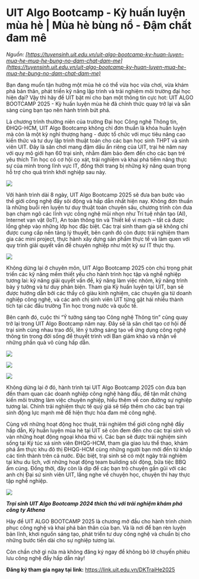 # UIT Algo Bootcamp - Kỳ huấn luyện mùa hè | Mùa hè bùng nổ - Đậm chất đam mê

_Nguồn: [https://tuyensinh.uit.edu.vn/uit-algo-bootcamp-ky-huan-luyen-mua-he-mua-he-bung-no-dam-chat-dam-me](https://tuyensinh.uit.edu.vn/uit-algo-bootcamp-ky-huan-luyen-mua-he-mua-he-bung-no-dam-chat-dam-me)_

Bạn đang muốn tận hưởng một mùa hè có thể vừa học vừa chơi, vừa khám phá bản thân, phát triển kỹ năng lập trình và trải nghiệm môi trường đại học hiện đại? Vậy thì hãy để UIT bật mí cho bạn một thông tin cực hot: UIT ALGO BOOTCAMP 2025 - Kỳ huấn luyện mùa hè đã chính thức quay trở lại và sẵn sàng cùng bạn tạo nên hành trình bứt phá.

Là chương trình thường niên của trường Đại học Công nghệ Thông tin, ĐHQG-HCM, UIT Algo Bootcamp không chỉ đơn thuần là khóa huấn luyện mà còn là một kỳ nghỉ thượng hạng - được tổ chức với mục tiêu nâng cao kiến thức và tư duy lập trình thuật toán cho các bạn học sinh THPT và sinh viên UIT. Đây là sân chơi mang đậm dấu ấn riêng của UIT, trại hè năm nay với quy mô giới hạn 60 trại sinh, nhằm đảm bảo đem đến cho các bạn trẻ yêu thích Tin học có cơ hội cọ xát, trải nghiệm và khai phá tiềm năng thực sự của mình trong lĩnh vực IT, đồng thời trang bị những kỹ năng quan trọng hỗ trợ cho quá trình khởi nghiệp sau này.

![](https://tuyensinh.uit.edu.vn/sites/default/files/uploads/files/202505/uit-traihe-poster-2025_1.jpg)

Với hành trình dài 8 ngày, UIT Algo Bootcamp 2025 sẽ đưa bạn bước vào thế giới công nghệ đầy sôi động và hấp dẫn nhất hiện nay. Không đơn thuần là những buổi rèn luyện tư duy thuật toán chuyên sâu, chương trình còn đưa bạn chạm ngõ các lĩnh vực công nghệ mũi nhọn như Trí tuệ nhân tạo (AI), Internet vạn vật (IoT), An toàn thông tin và Thiết kế vi mạch – tất cả được lồng ghép vào những lớp học đặc biệt. Các trại sinh tham gia sẽ không chỉ được cung cấp nền tảng lý thuyết, bên cạnh đó còn được trải nghiệm tham gia các mini project, thực hành xây dựng sản phẩm thực tế và làm quen với quy trình giải quyết vấn đề chuyên nghiệp như một kỹ sư IT thực thụ.

![](https://tuyensinh.uit.edu.vn/sites/default/files/uploads/files/202505/unnamed.jpg)

Không dừng lại ở chuyên môn, UIT Algo Bootcamp 2025 còn chú trọng phát triển các kỹ năng mềm thiết yếu cho hành trình học tập và nghề nghiệp tương lai: kỹ năng giải quyết vấn đề, kỹ năng làm việc nhóm, kỹ năng trình bày ý tưởng và tư duy phản biện. Tham gia Kỳ huấn luyện tại UIT, bạn sẽ được hướng dẫn bởi các thầy cô giàu kinh nghiệm, các chuyên gia từ doanh nghiệp công nghệ, và các anh chị sinh viên UIT từng gặt hái nhiều thành tích tại các đấu trường Tin học trong nước và quốc tế.

Bên cạnh đó, cuộc thi “Ý tưởng sáng tạo Công nghệ Thông tin” cũng quay trở lại trong UIT Algo Bootcamp năm nay. Đây sẽ là sân chơi tạo cơ hội để trại sinh cùng nhau trao đổi, lên ý tưởng sáng tạo về ứng dụng công nghệ thông tin trong đời sống để thuyết trình với Ban giám khảo và nhận về những phần quà vô cùng hấp dẫn.

![](https://tuyensinh.uit.edu.vn/sites/default/files/uploads/files/202505/bootcamp_046.jpg)

![](https://tuyensinh.uit.edu.vn/sites/default/files/uploads/files/202505/unnamed_1.jpg)

![](https://tuyensinh.uit.edu.vn/sites/default/files/uploads/files/202505/final_63.jpg)

Không dừng lại ở đó, hành trình tại UIT Algo Bootcamp 2025 còn đưa bạn đến tham quan các doanh nghiệp công nghệ hàng đầu, để tận mắt chứng kiến môi trường làm việc chuyên nghiệp, hiểu thêm về con đường sự nghiệp tương lai. Chính trải nghiệm thực tế quý giá sẽ tiếp thêm cho các bạn trại sinh động lực mạnh mẽ để hiện thực hóa đam mê công nghệ.

Cùng với những hoạt động học thuật, trải nghiệm thế giới công nghệ đầy hấp dẫn, Kỳ huấn luyện mùa hè tại UIT sẽ còn đem đến cho các trại sinh vô vàn những hoạt động ngoại khóa thú vị. Các bạn sẽ được trải nghiệm sinh sống tại Ký túc xá sinh viên ĐHQG-HCM, tham gia giao lưu thể thao, khám phá ẩm thực khu đô thị ĐHQG-HCM cùng những người bạn mới đến từ khắp các tỉnh thành trên cả nước. Đặc biệt, trại sinh sẽ có một ngày trải nghiệm tại khu du lịch, với những hoạt động team building sôi động, bữa tiệc BBQ ấm cúng. Đồng thời, đây còn là dịp để các bạn trò chuyện gần gũi với các anh chị Đại sứ sinh viên UIT, lắng nghe về chuyện học, chuyện thi hay thực tập nghề nghiệp.

![](https://tuyensinh.uit.edu.vn/sites/default/files/uploads/files/202505/bot.jpg)

***Trại sinh UIT Algo Bootcamp 2024 thích thú với trải nghiệm khám phá công ty Athena***

Hãy để UIT ALGO BOOTCAMP 2025 là chương mở đầu cho hành trình chinh phục công nghệ và khai phá bản thân của bạn. Và là nơi để bạn rèn luyện bản lĩnh, khơi nguồn sáng tạo, phát triển tư duy công nghệ và chuẩn bị cho những bước tiến dài cho sự nghiệp tương lai.

Còn chần chờ gì nữa mà không đăng ký ngay để không bỏ lỡ chuyến phiêu lưu công nghệ đầy hấp dẫn này!

**Đăng ký tham gia ngay tại link:** <https://link.uit.edu.vn/DKTraiHe2025>